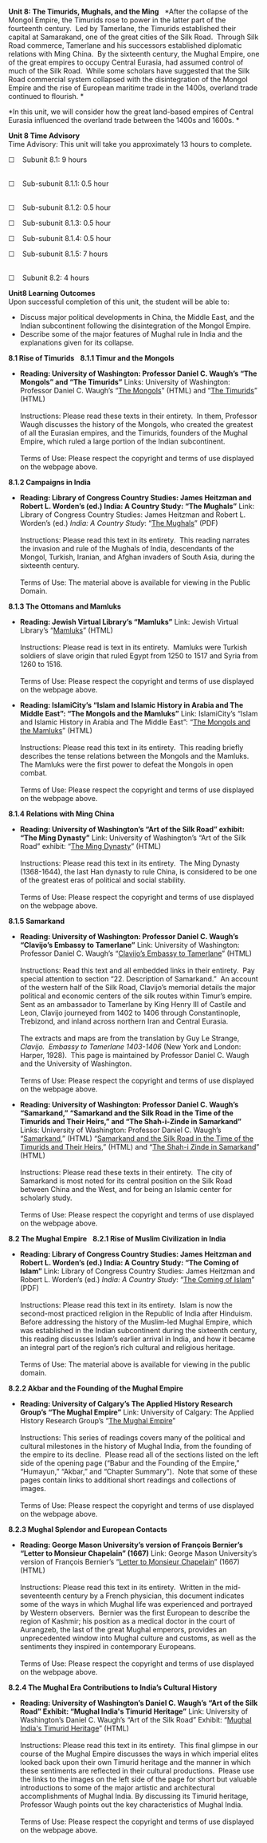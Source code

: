 **Unit 8: The Timurids, Mughals, and the Ming** <span id="8"></span> 
*After the collapse of the Mongol Empire, the Timurids rose to power in
the latter part of the fourteenth century.  Led by Tamerlane, the
Timurids established their capital at Samarakand, one of the great
cities of the Silk Road.  Through Silk Road commerce, Tamerlane and his
successors established diplomatic relations with Ming China.  By the
sixteenth century, the Mughal Empire, one of the great empires to occupy
Central Eurasia, had assumed control of much of the Silk Road.  While
some scholars have suggested that the Silk Road commercial system
collapsed with the disintegration of the Mongol Empire and the rise of
European maritime trade in the 1400s, overland trade continued to
flourish. *  
  
 *In this unit, we will consider how the great land-based empires of
Central Eurasia influenced the overland trade between the 1400s and
1600s. *

**Unit 8 Time Advisory**  
Time Advisory: This unit will take you approximately 13 hours to
complete.  
  
 ☐    Subunit 8.1: 9 hours  
  

☐    Sub-subunit 8.1.1: 0.5 hour  
  

☐    Sub-subunit 8.1.2: 0.5 hour  
  
 ☐    Sub-subunit 8.1.3: 0.5 hour  
  
 ☐    Sub-subunit 8.1.4: 0.5 hour  
  
 ☐    Sub-subunit 8.1.5: 7 hours  
  

☐    Subunit 8.2: 4 hours

**Unit8 Learning Outcomes**  
Upon successful completion of this unit, the student will be able to:  
  
-   Discuss major political developments in China, the Middle East, and
    the Indian subcontinent following the disintegration of the Mongol
    Empire.
-   Describe some of the major features of Mughal rule in India and the
    explanations given for its collapse.

**8.1 Rise of Timurids** <span id="8.1"></span> 
**8.1.1 Timur and the Mongols** <span id="8.1.1"></span> 
-   **Reading: University of Washington: Professor Daniel C. Waugh’s
    “The Mongols” and “The Timurids”**
    Links: University of Washington: Professor Daniel C. Waugh’s “[The
    Mongols](http://depts.washington.edu/silkroad/exhibit/mongols/mongols.html)”
    (HTML) and “[The
    Timurids](http://depts.washington.edu/silkroad/exhibit/timurids/timurids.html)”
    (HTML)  
        
     Instructions: Please read these texts in their entirety.  In them,
    Professor Waugh discusses the history of the Mongols, who created
    the greatest of all the Eurasian empires, and the Timurids, founders
    of the Mughal Empire, which ruled a large portion of the Indian
    subcontinent.  
        
     Terms of Use: Please respect the copyright and terms of use
    displayed on the webpage above.

**8.1.2 Campaigns in India** <span id="8.1.2"></span> 
-   **Reading: Library of Congress Country Studies: James Heitzman and
    Robert L. Worden’s (ed.) India: A Country Study: “The Mughals”**
    Link: Library of Congress Country Studies: James Heitzman and Robert
    L. Worden’s (ed.) *India: A Country Study*: “[The
    Mughals](https://resources.saylor.org/wwwresources/archived/site/wp-content/uploads/2011/01/The-Mughals.pdf)”
    (PDF)  
        
     Instructions: Please read this text in its entirety.  This reading
    narrates the invasion and rule of the Mughals of India, descendants
    of the Mongol, Turkish, Iranian, and Afghan invaders of South Asia,
    during the sixteenth century.  
        
     Terms of Use: The material above is available for viewing in the
    Public Domain.

**8.1.3 The Ottomans and Mamluks** <span id="8.1.3"></span> 
-   **Reading: Jewish Virtual Library’s “Mamluks”**
    Link: Jewish Virtual Library’s
    “[Mamluks](http://www.jewishvirtuallibrary.org/jsource/judaica/ejud_0002_0013_0_13118.html)”
    (HTML)  
        
     Instructions: Please read is text in its entirety.  Mamluks were
    Turkish soldiers of slave origin that ruled Egypt from 1250 to 1517
    and Syria from 1260 to 1516.  
         
     Terms of Use: Please respect the copyright and terms of use
    displayed on the webpage above.

-   **Reading: IslamiCity’s “Islam and Islamic History in Arabia and The
    Middle East”: “The Mongols and the Mamluks”**
    Link: IslamiCity’s “Islam and Islamic History in Arabia and The
    Middle East”: “[The Mongols and the
    Mamluks](http://www.islamicity.com/mosque/ihame/Sec11.htm)” (HTML)  
        
     Instructions: Please read this text in its entirety.  This reading
    briefly describes the tense relations between the Mongols and the
    Mamluks.  The Mamluks were the first power to defeat the Mongols in
    open combat.  
        
     Terms of Use: Please respect the copyright and terms of use
    displayed on the webpage above.

**8.1.4 Relations with Ming China** <span id="8.1.4"></span> 
-   **Reading: University of Washington’s “Art of the Silk Road”
    exhibit: “The Ming Dynasty”**
    Link: University of Washington’s “Art of the Silk Road” exhibit:
    “[The Ming
    Dynasty](http://depts.washington.edu/silkroad/exhibit/ming/ming.html)”
    (HTML)  
        
     Instructions: Please read this text in its entirety.  The Ming
    Dynasty (1368-1644), the last Han dynasty to rule China, is
    considered to be one of the greatest eras of political and social
    stability.  
        
     Terms of Use: Please respect the copyright and terms of use
    displayed on the webpage above.

**8.1.5 Samarkand** <span id="8.1.5"></span> 
-   **Reading: University of Washington: Professor Daniel C. Waugh’s
    “Clavijo’s Embassy to Tamerlane”**
    Link: University of Washington: Professor Daniel C. Waugh’s
    “[Clavijo’s Embassy to
    Tamerlane](http://depts.washington.edu/silkroad/texts/clavijo/cltxt1.html)”
    (HTML)  
        
     Instructions: Read this text and all embedded links in their
    entirety.  Pay special attention to section “22. Description of
    Samarkand.”  An account of the western half of the Silk Road,
    Clavijo’s memorial details the major political and economic centers
    of the silk routes within Timur’s empire.  Sent as an ambassador to
    Tamerlane by King Henry III of Castile and Leon, Clavijo journeyed
    from 1402 to 1406 through Constantinople, Trebizond, and inland
    across northern Iran and Central Eurasia.  
        
     The extracts and maps are from the translation by Guy Le Strange,
    *Clavijo.  Embassy to Tamerlane 1403-1406* (New York and London:
    Harper, 1928).  This page is maintained by Professor Daniel C. Waugh
    and the University of Washington.   
        
     Terms of Use: Please respect the copyright and terms of use
    displayed on the webpage above.

-   **Reading: University of Washington: Professor Daniel C. Waugh’s
    “Samarkand,” “Samarkand and the Silk Road in the Time of the
    Timurids and Their Heirs,” and “The Shah-i-Zinde in Samarkand”**
    Links: University of Washington: Professor Daniel C. Waugh’s
    “[Samarkand](http://depts.washington.edu/silkroad/cities/uz/samarkand/samarkand.html),”
    (HTML) “[Samarkand and the Silk Road in the Time of the Timurids and
    Their
    Heirs](http://depts.washington.edu/silkroad/lectures/wulec5.html),”
    (HTML) and “[The Shah-i Zinde in
    Samarkand](http://depts.washington.edu/silkroad/exhibit/religion/islam/shahi01.html)”
    (HTML)  
        
     Instructions: Please read these texts in their entirety.  The city
    of Samarkand is most noted for its central position on the Silk Road
    between China and the West, and for being an Islamic center for
    scholarly study.  
        
     Terms of Use: Please respect the copyright and terms of use
    displayed on the webpage above.

**8.2 The Mughal Empire** <span id="8.2"></span> 
**8.2.1 Rise of Muslim Civilization in India** <span id="8.2.1"></span> 
-   **Reading: Library of Congress Country Studies: James Heitzman and
    Robert L. Worden’s (ed.) India: A Country Study: “The Coming of
    Islam”**
    Link: Library of Congress Country Studies: James Heitzman and Robert
    L. Worden’s (ed.) *India: A Country Study*: “[The Coming of
    Islam](https://resources.saylor.org/wwwresources/archived/site/wp-content/uploads/2011/01/The-Coming-of-Islam.pdf)”
    (PDF)  
        
     Instructions: Please read this text in its entirety.  Islam is now
    the second-most practiced religion in the Republic of India after
    Hinduism.  Before addressing the history of the Muslim-led Mughal
    Empire, which was established in the Indian subcontinent during the
    sixteenth century, this reading discusses Islam’s earlier arrival in
    India, and how it became an integral part of the region’s rich
    cultural and religious heritage.    
        
     Terms of Use: The material above is available for viewing in the
    public domain.

**8.2.2 Akbar and the Founding of the Mughal Empire** <span
id="8.2.2"></span> 
-   **Reading: University of Calgary’s The Applied History Research
    Group’s “The Mughal Empire”**
    Link: University of Calgary: The Applied History Research Group’s
    “[The Mughal
    Empire](https://web.archive.org/web/20130927170951/http://www.ucalgary.ca/applied_history/tutor/islam/empires/mughals/)”  
        
     Instructions: This series of readings covers many of the political
    and cultural milestones in the history of Mughal India, from the
    founding of the empire to its decline.  Please read all of the
    sections listed on the left side of the opening page (“Babur and the
    Founding of the Empire,” “Humayun,” “Akbar,” and “Chapter
    Summary”).  Note that some of these pages contain links to
    additional short readings and collections of images.   
        
     Terms of Use: Please respect the copyright and terms of use
    displayed on the webpage above.

**8.2.3 Mughal Splendor and European Contacts** <span
id="8.2.3"></span> 
-   **Reading: George Mason University’s version of François Bernier’s
    “Letter to Monsieur Chapelain” (1667)**
    Link: George Mason University’s version of François Bernier’s
    “[Letter to Monsieur
    Chapelain](http://chnm.gmu.edu/wwh/modules/lesson5/lesson5.php?s=1)”
    (1667) (HTML)  
        
     Instructions: Please read this text in its entirety.  Written in
    the mid-seventeenth century by a French physician, this document
    indicates some of the ways in which Mughal life was experienced and
    portrayed by Western observers.  Bernier was the first European to
    describe the region of Kashmir; his position as a medical doctor in
    the court of Aurangzeb, the last of the great Mughal emperors,
    provides an unprecedented window into Mughal culture and customs, as
    well as the sentiments they inspired in contemporary Europeans.  
         
     Terms of Use: Please respect the copyright and terms of use
    displayed on the webpage above.

**8.2.4 The Mughal Era Contributions to India’s Cultural History** <span
id="8.2.4"></span> 
-   **Reading: University of Washington’s Daniel C. Waugh’s “Art of the
    Silk Road” Exhibit: “Mughal India's Timurid Heritage”**
    Link: University of Washington’s Daniel C. Waugh’s “Art of the Silk
    Road” Exhibit: “[Mughal India's Timurid
    Heritage](http://depts.washington.edu/silkroad/exhibit/mughals/mughals.html)”
    (HTML)  
        
     Instructions: Please read this text in its entirety.  This final
    glimpse in our course of the Mughal Empire discusses the ways in
    which imperial elites looked back upon their own Timurid heritage
    and the manner in which these sentiments are reflected in their
    cultural productions.  Please use the links to the images on the
    left side of the page for short but valuable introductions to some
    of the major artistic and architectural accomplishments of Mughal
    India. By discussing its Timurid heritage, Professor Waugh points
    out the key characteristics of Mughal India.  
        
     Terms of Use: Please respect the copyright and terms of use
    displayed on the webpage above.


